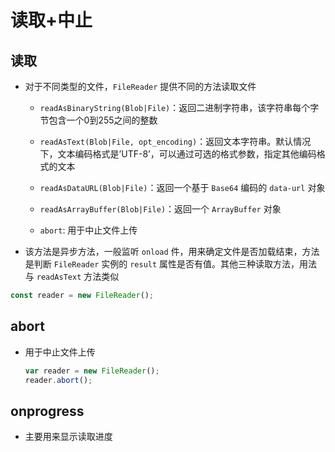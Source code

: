 # 读取+中止

## 读取

  - 对于不同类型的文件，`FileReader` 提供不同的方法读取文件

      - `readAsBinaryString(Blob|File)`：返回二进制字符串，该字符串每个字节包含一个0到255之间的整数

      - `readAsText(Blob|File, opt_encoding)`：返回文本字符串。默认情况下，文本编码格式是’UTF-8’，可以通过可选的格式参数，指定其他编码格式的文本

      - `readAsDataURL(Blob|File)`：返回一个基于 `Base64` 编码的 `data-url` 对象

      - `readAsArrayBuffer(Blob|File)`：返回一个 `ArrayBuffer` 对象

      - `abort`: 用于中止文件上传

  - 该方法是异步方法，一般监听 `onload` 件，用来确定文件是否加载结束，方法是判断 `FileReader` 实例的 `result` 属性是否有值。其他三种读取方法，用法与 `readAsText` 方法类似

```javascript
const reader = new FileReader();
```

## abort

  - 用于中止文件上传

    ```javascript
    var reader = new FileReader();
    reader.abort();
    ```

## onprogress

  - 主要用来显示读取进度
